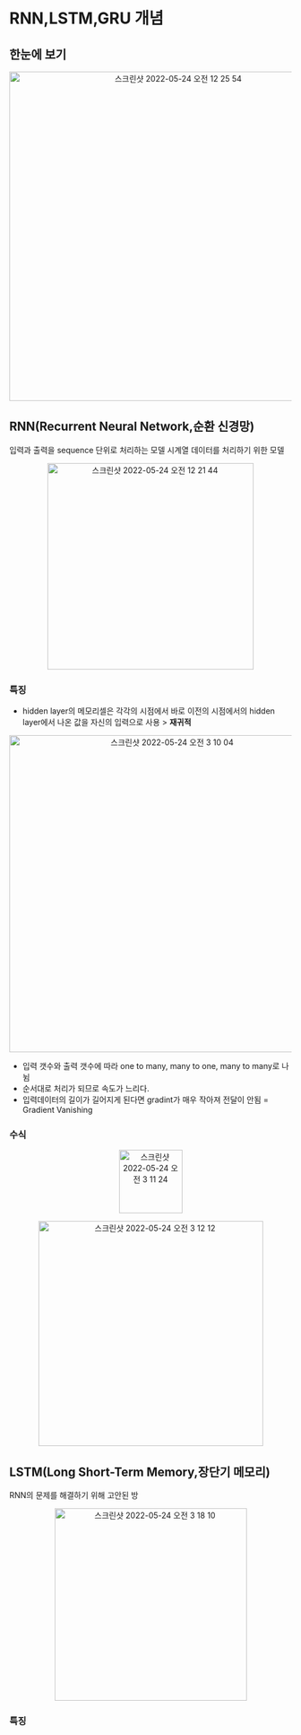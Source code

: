 # RNN,LSTM,GRU 개념
## 한눈에 보기 
<p align="center"><img width="587" alt="스크린샷 2022-05-24 오전 12 25 54" src="https://user-images.githubusercontent.com/56713634/169880020-d64c83c4-73be-4994-9ed8-9ea697cc0999.png">


## RNN(Recurrent Neural Network,순환 신경망)
입력과 출력을 sequence 단위로 처리하는 모델
시계열 데이터를 처리하기 위한 모델

<p align="center"><img width="368" alt="스크린샷 2022-05-24 오전 12 21 44" src="https://user-images.githubusercontent.com/56713634/169866879-37067c15-6366-42ea-bb43-d08fd3d3fe5b.png"></p>

### 특징
* hidden layer의 메모리셀은 각각의 시점에서 바로 이전의 시점에서의 hidden layer에서 나온 값을 자신의 입력으로 사용 > __재귀적__

<p align="center"><img width="565" alt="스크린샷 2022-05-24 오전 3 10 04" src="https://user-images.githubusercontent.com/56713634/169880995-1d599e26-c046-49f7-aa62-931a130b3225.png"></p>


* 입력 갯수와 출력 갯수에 따라 one to many, many to one, many to many로 나뉨
* 순서대로 처리가 되므로 속도가 느리다.
* 입력데이터의 길이가 길어지게 된다면 gradint가 매우 작아져 전달이 안됨 = Gradient Vanishing


### 수식

<p align="center"><img width="113" alt="스크린샷 2022-05-24 오전 3 11 24" src="https://user-images.githubusercontent.com/56713634/169881169-4cbfa647-ab79-4d09-8c4f-8f7850052b5e.png"></p>

<p align="center"><img width="401" alt="스크린샷 2022-05-24 오전 3 12 12" src="https://user-images.githubusercontent.com/56713634/169881266-71d80474-c597-48da-a44f-96b2c361d8b2.png"></p>




## LSTM(Long Short-Term Memory,장단기 메모리)
RNN의 문제를 해결하기 위해 고안된 방

<p align="center"><img width="343" alt="스크린샷 2022-05-24 오전 3 18 10" src="https://user-images.githubusercontent.com/56713634/169882171-621700b7-4587-43d3-bb99-61365836acf4.png"></p>

### 특징

